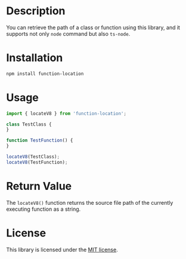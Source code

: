 # Description

You can retrieve the path of a class or function using this library, and it supports not only `node` command but also 
`ts-node`.

# Installation

```bash
npm install function-location
```

# Usage

```ts
import { locateV8 } from 'function-location';

class TestClass {
}

function TestFunction() {
}

locateV8(TestClass);
locateV8(TestFunction);
```

# Return Value

The `locateV8()` function returns the source file path of the currently executing function as a string.

# License

This library is licensed under the [MIT license](https://github.com/Nhahan/function-location).